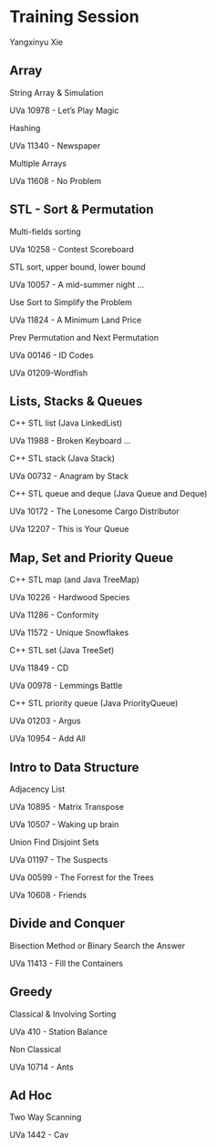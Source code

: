 # Training Session

Yangxinyu Xie

Array
-----------------------------------------------------------------------------------------
String Array & Simulation

UVa 10978 - Let’s Play Magic

Hashing

UVa 11340 - Newspaper

Multiple Arrays

UVa 11608 - No Problem


STL - Sort & Permutation
-----------------------------------------------------------------------------------------
Multi-fields sorting

UVa 10258 - Contest Scoreboard

STL sort, upper bound, lower bound

UVa 10057 - A mid-summer night ...

Use Sort to Simplify the Problem

UVa 11824 - A Minimum Land Price

Prev Permutation and Next Permutation

UVa 00146 - ID Codes

UVa 01209-Wordfish


Lists, Stacks & Queues
-----------------------------------------------------------------------------------------
C++ STL list (Java LinkedList)

UVa 11988 - Broken Keyboard ...

C++ STL stack (Java Stack)

UVa 00732 - Anagram by Stack

C++ STL queue and deque (Java Queue and Deque)

UVa 10172 - The Lonesome Cargo Distributor

UVa 12207 - This is Your Queue


Map, Set and Priority Queue
-----------------------------------------------------------------------------------------
C++ STL map (and Java TreeMap)

UVa 10226 - Hardwood Species

UVa 11286 - Conformity

UVa 11572 - Unique Snowflakes

C++ STL set (Java TreeSet)

UVa 11849 - CD

UVa 00978 - Lemmings Battle

C++ STL priority queue (Java PriorityQueue) 

UVa 01203 - Argus

UVa 10954 - Add All


Intro to Data Structure
-----------------------------------------------------------------------------------------
Adjacency List

UVa 10895 - Matrix Transpose

UVa 10507 - Waking up brain

Union Find Disjoint Sets 

UVa 01197 - The Suspects

UVa 00599 - The Forrest for the Trees

UVa 10608 - Friends

Divide and Conquer
-----------------------------------------------------------------------------------------
Bisection Method or Binary Search the Answer

UVa 11413 - Fill the Containers


Greedy
-----------------------------------------------------------------------------------------
Classical & Involving Sorting

UVa 410 - Station Balance

Non Classical

UVa 10714 - Ants

Ad Hoc
-----------------------------------------------------------------------------------------
Two Way Scanning

UVa 1442 - Cav
